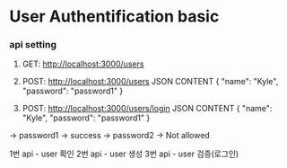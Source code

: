 # User Authentification basic

### api setting

1. GET: <http://localhost:3000/users>

2. POST: <http://localhost:3000/users>
JSON CONTENT
{
  "name": "Kyle",
  "password": "password1"
}

3. POST: <http://localhost:3000/users/login>
JSON CONTENT
{
  "name": "Kyle",
  "password": "password1"
}

-> password1 -> success
-> password2 -> Not allowed

1번 api - user 확인
2번 api - user 생성
3번 api - user 검증(로그인)
